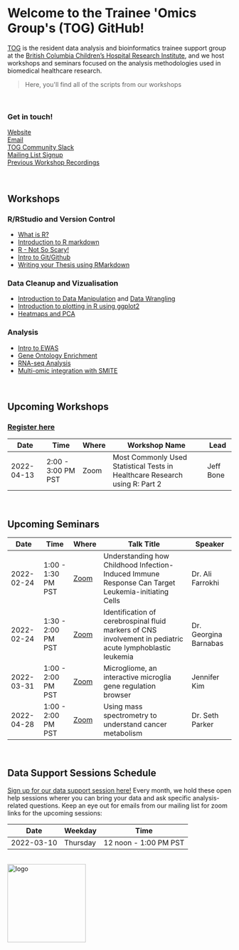 # Welcome to the Trainee 'Omics Group's (TOG) GitHub!

[TOG](http://bcchr.ca/tog/) is the resident data analysis and bioinformatics trainee support group at the [British Columbia Children’s Hospital Research Institute](http://bcchr.ca), and we host workshops and seminars focused on the analysis methodologies used in biomedical healthcare research.  

> Here, you'll find all of the scripts from our workshops  

<br>  

### Get in touch!  
[Website](http://bcchr.ca/tog/)   
[Email](tog@bcchr.ca)  
[TOG Community Slack](togorg.slack.com)  
[Mailing List Signup](mailto:sympa@list.bcchr.ca?subject=subscribe%20trainee_omics_group%20Firstname%20Lastname)  
[Previous Workshop Recordings](https://bcchr.ca/tog/tog-events/workshop-recordings)  

<br> 

## Workshops

### R/RStudio and Version Control
- [What is R?](workshops/2022_01_19_what_is_R)  
- [Introduction to R markdown](workshops/2019-09-05_intro_to_rmarkdown)  
- [R - Not So Scary!](workshops/2019-10-31_R_not_so_scary)  
- [Intro to Git/Github](workshops/2021-16-02_intro_to_github)   
- [Writing your Thesis using RMarkdown](https://github.com/BCCHR-trainee-omics-group/StudyGroup/tree/master/workshops/2022_03_01_writing_your_thesis_in_R_)  

### Data Cleanup and Vizualisation
- [Introduction to Data Manipulation](workshops/2019-10-03_intro_to_data_manipulation) and [Data Wrangling](2021-12-16_data_wrangling_ak)
- [Introduction to plotting in R using ggplot2](workshops/2020-07-09_intro-to-ggplot2_victor_yuan)
- [Heatmaps and PCA](workshops/2020-05-26_Heatmaps_and_PCA)

### Analysis  
- [Intro to EWAS](workshops/2020-10-29_intro_to_ewas)  
- [Gene Ontology Enrichment](workshops/2020-11-26_gene_ontology_enrichment)  
- [RNA-seq Analysis](workshops/RNA-seq-Workshop-2021)  
- [Multi-omic integration with SMITE](workshops/2021_09_28_multi_omics_SMITE)  

<br>  

## Upcoming Workshops  

### [Register here](https://forms.gle/9YouDdc2UM6TgK4W6)

| Date | Time | Where | Workshop Name | Lead |  
| --- | --- | --- | --- | --- |  
| 2022-04-13 | 2:00 - 3:00 PM PST | Zoom | Most Commonly Used Statistical Tests in Healthcare Research using R: Part 2 | Jeff Bone |   

<br>

## Upcoming Seminars  

| Date | Time | Where | Talk Title | Speaker |  
| --- | --- | --- | --- | --- |    
| 2022-02-24 | 1:00 - 1:30 PM PST | [Zoom](https://ubc.zoom.us/j/65198610953?pwd=NHQ4U3ZPNFNTQVZpUEJSUUJSMlJRdz09) |Understanding how Childhood Infection-Induced Immune Response Can Target Leukemia-initiating Cells| Dr. Ali Farrokhi|   
| 2022-02-24 | 1:30 - 2:00 PM PST | [Zoom](https://ubc.zoom.us/j/65198610953?pwd=NHQ4U3ZPNFNTQVZpUEJSUUJSMlJRdz09) |Identification of cerebrospinal fluid markers of CNS involvement in pediatric acute lymphoblastic leukemia| Dr. Georgina Barnabas| 
| 2022-03-31 | 1:00 - 2:00 PM PST | [Zoom]( https://ubc.zoom.us/j/69023752433?pwd=N2tBT2tlT0lhQ05JNWF4L3J5Y3ludz09) |Microgliome, an interactive microglia gene regulation browser| Jennifer Kim| 
| 2022-04-28 | 1:00 - 2:00 PM PST | [Zoom]( https://ubc.zoom.us/j/68836453834?pwd=SWdCYmNmZE9JQk9RV0g0aWt3VDNQQT09) | Using mass spectrometry to understand cancer metabolism| Dr. Seth Parker| 
<br>  

## Data Support Sessions Schedule  
[Sign up for our data support session here!](https://docs.google.com/spreadsheets/d/1ov1wU8CKx1hiwG02gAr_iTioZBSR7FMSwGhUvrQfnbw/edit?usp=sharing) Every month, we hold these open help sessions wherer you can bring your data and ask specific analysis-related questions. Keep an eye out for emails from our mailing list for zoom links for the upcoming sessions:

| Date |  Weekday |	Time |
| --- | --- | --- |
| 2022-03-10 |	Thursday |	12 noon - 1:00 PM PST |  

<br> 

<img width="176" alt="logo" src="https://user-images.githubusercontent.com/59856969/150653135-4810c05b-91db-49a0-a480-b5672541fa0b.png">


